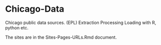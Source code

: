 # Chicago-Data

Chicago public data sources. (EPL) Extraction Processing Loading with R, python etc.

The sites are in the Sites-Pages-URLs.Rmd document.